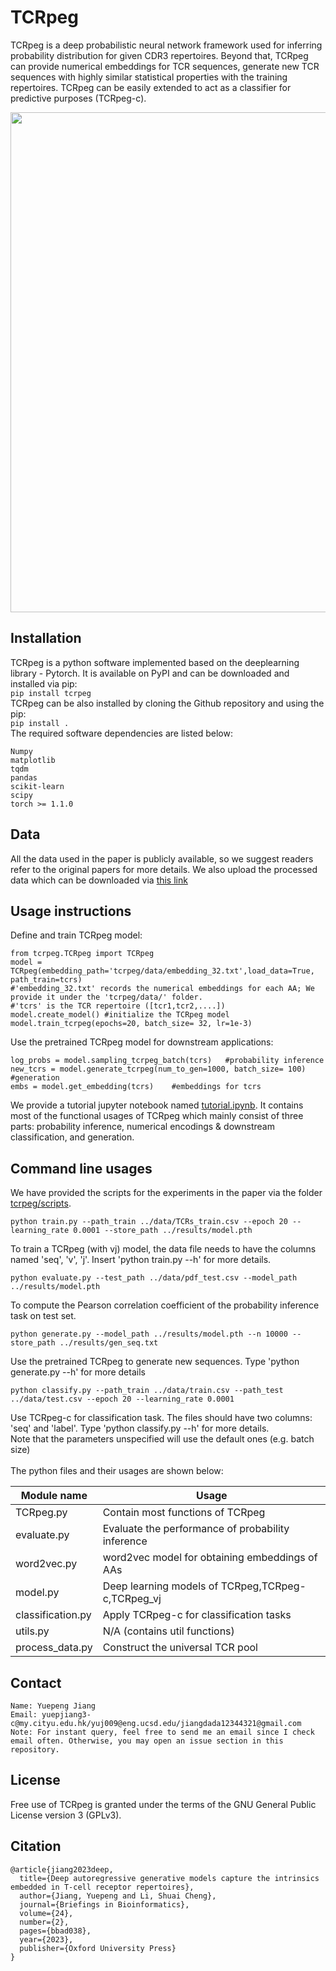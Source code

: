 # TCRpeg
TCRpeg is a deep probabilistic neural network framework used for inferring probability distribution for given CDR3 repertoires. Beyond that, TCRpeg can provide numerical embeddings for TCR sequences, generate new TCR sequences with highly similar statistical properties with the training repertoires. TCRpeg can be easily extended to act as a classifier for predictive purposes (TCRpeg-c). <br />

<img src="https://github.com/jiangdada1221/TCRpeg/blob/main/tcrpeg/figs/workflow_full.jpg" width="800"> <br />

## Installation
TCRpeg is a python software implemented based on the deeplearning library - Pytorch. It is available on PyPI and can be downloaded and installed via pip: <br />
 ```pip install tcrpeg``` <br />
TCRpeg can be also installed by cloning the Github repository and using the pip: <br />
 ```pip install .``` <br />
The required software dependencies are listed below:
 ```
Numpy
matplotlib
tqdm
pandas
scikit-learn
scipy
torch >= 1.1.0
 ```

## Data

 All the data used in the paper is publicly available, so we suggest readers refer to the original papers for more details. We also upload the processed data which can be downloaded via [this link](https://drive.google.com/file/d/1rqgn6G2js85QS6K7mvMwOEepm4ARi54H/view?usp=sharing)

## Usage instructions

Define and train TCRpeg model:
```
from tcrpeg.TCRpeg import TCRpeg
model = TCRpeg(embedding_path='tcrpeg/data/embedding_32.txt',load_data=True, path_train=tcrs) 
#'embedding_32.txt' records the numerical embeddings for each AA; We provide it under the 'tcrpeg/data/' folder.
#'tcrs' is the TCR repertoire ([tcr1,tcr2,....])
model.create_model() #initialize the TCRpeg model
model.train_tcrpeg(epochs=20, batch_size= 32, lr=1e-3) 
```
Use the pretrained TCRpeg model for downstream applications:
```
log_probs = model.sampling_tcrpeg_batch(tcrs)   #probability inference
new_tcrs = model.generate_tcrpeg(num_to_gen=1000, batch_size= 100)    #generation
embs = model.get_embedding(tcrs)    #embeddings for tcrs
```

 We provide a tutorial jupyter notebook named [tutorial.ipynb](https://github.com/jiangdada1221/TCRpeg/blob/main/tutorial.ipynb). It contains most of the functional usages of TCRpeg which mainly consist of three parts: probability inference, numerical encodings & downstream classification, and generation. <br />

 ## Command line usages

 We have provided the scripts for the experiments in the paper via the folder [tcrpeg/scripts](https://github.com/jiangdada1221/TCRpeg/tree/main/tcrpeg/scripts). <br />

 ```
python train.py --path_train ../data/TCRs_train.csv --epoch 20 --learning_rate 0.0001 --store_path ../results/model.pth 
```
To train a TCRpeg (with vj) model, the data file needs to have the columns named 'seq', 'v', 'j'. Insert 'python train.py --h' for more details.<br />
```
python evaluate.py --test_path ../data/pdf_test.csv --model_path ../results/model.pth
```
To compute the Pearson correlation coefficient of the probability inference task on test set. <br />
```
python generate.py --model_path ../results/model.pth --n 10000 --store_path ../results/gen_seq.txt
```
Use the pretrained TCRpeg to generate new sequences. Type 'python generate.py --h' for more details <br />
```
python classify.py --path_train ../data/train.csv --path_test ../data/test.csv --epoch 20 --learning_rate 0.0001
```
Use TCRpeg-c for classification task. The files should have two columns: 'seq' and 'label'. Type 'python classify.py --h' for more details. <br /> 
Note that the parameters unspecified will use the default ones (e.g. batch size) <br /><br />
The python files and their usages are shown below: <br />

| Module name                                    | Usage                                              |    
|------------------------------------------------|----------------------------------------------------|
| TCRpeg.py                                      | Contain most functions of TCRpeg                   |
| evaluate.py                                    | Evaluate the performance of probability inference  |
| word2vec.py                                    | word2vec model for obtaining embeddings of AAs     |
| model.py                                       | Deep learning models of TCRpeg,TCRpeg-c,TCRpeg_vj  |
| classification.py                              | Apply TCRpeg-c for classification tasks            |
| utils.py                                       | N/A (contains util functions)                      |
| process_data.py                                | Construct the universal TCR pool                   |

## Contact
```
Name: Yuepeng Jiang
Email: yuepjiang3-c@my.cityu.edu.hk/yuj009@eng.ucsd.edu/jiangdada12344321@gmail.com
Note: For instant query, feel free to send me an email since I check email often. Otherwise, you may open an issue section in this repository.
```

## License

Free use of TCRpeg is granted under the terms of the GNU General Public License version 3 (GPLv3).

## Citation 
```
@article{jiang2023deep,
  title={Deep autoregressive generative models capture the intrinsics embedded in T-cell receptor repertoires},
  author={Jiang, Yuepeng and Li, Shuai Cheng},
  journal={Briefings in Bioinformatics},
  volume={24},
  number={2},
  pages={bbad038},
  year={2023},
  publisher={Oxford University Press}
}
```

